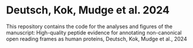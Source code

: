 # Deutsch, Kok, Mudge et al. 2024

This repository contains the code for the analyses and figures of the manuscript: High-quality peptide evidence for annotating non-canonical open reading frames as human proteins, Deutsch, Kok, Mudge et al., 2024

